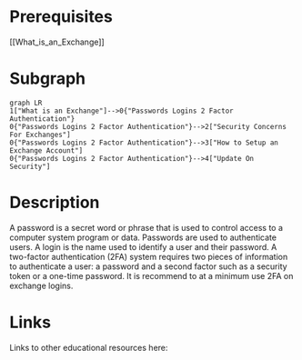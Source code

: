 # Prerequisites
[[What_is_an_Exchange]]

# Subgraph

```mermaid
graph LR
1["What is an Exchange"]-->0{"Passwords Logins 2 Factor Authentication"}
0{"Passwords Logins 2 Factor Authentication"}-->2["Security Concerns For Exchanges"]
0{"Passwords Logins 2 Factor Authentication"}-->3["How to Setup an Exchange Account"]
0{"Passwords Logins 2 Factor Authentication"}-->4["Update On Security"]
```



# Description
A password is a secret word or phrase that is used to control access to a computer system program or data. Passwords are used to authenticate users. A login is the name used to identify a user and their password. A two-factor authentication (2FA) system requires two pieces of information to authenticate a user: a password and a second factor such as a security token or a one-time password. It is recommend to at a minimum use 2FA on exchange logins. 

# Links
Links to other educational resources here: